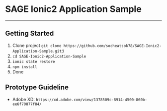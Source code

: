 # SAGE Ionic2 Application Sample
---

## Getting Started

1. Clone project `git clone https://github.com/socheatsok78/SAGE-Ionic2-Application-Sample.git`;\
2. `cd SAGE-Ionic2-Application-Sample`
3. `ionic state restore`
4. `npm install`
5. Done

## Prototype Guideline
- Adobe XD: `https://xd.adobe.com/view/1378509c-8914-4500-860b-ee6f70877f84/`